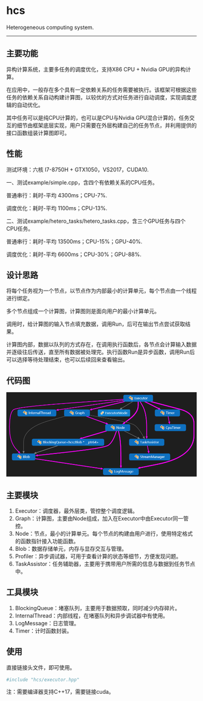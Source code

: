 # hcs

Heterogeneous computing system.

---

## 主要功能

异构计算系统，主要多任务的调度优化，支持X86 CPU + Nvidia GPU的异构计算。

在应用中，一般存在多个具有一定依赖关系的任务需要被执行。该框架可根据这些任务的依赖关系自动构建计算图，以较优的方式对任务进行自动调度，实现调度逻辑的自动优化。

其中任务可以是纯CPU计算的，也可以是CPU与Nvidia GPU混合计算的，任务交互的细节由框架底层实现，用户只需要在外层构建自己的任务节点，并利用提供的接口函数组装计算图即可。

## 性能

测试环境：六核 I7-8750H + GTX1050，VS2017，CUDA10.

一、测试example/simple.cpp，含四个有依赖关系的CPU任务。

普通串行：耗时-平均 4300ms；CPU-7%.

调度优化：耗时-平均 1100ms；CPU-13%.

二、测试example/hetero_tasks/hetero_tasks.cpp，含三个GPU任务与四个CPU任务。

普通串行：耗时-平均 13500ms；CPU-15%；GPU-40%.

调度优化：耗时-平均 6600ms；CPU-30%；GPU-88%.

## 设计思路

将每个任务视为一个节点，以节点作为内部最小的计算单元，每个节点由一个线程进行绑定。

多个节点组成一个计算图，计算图则是面向用户的最小计算单元。

调用时，给计算图的输入节点填充数据，调用Run，后可在输出节点尝试获取结果。

计算图内部，数据以队列的方式存在，在调用执行函数后，各节点会计算输入数据并逐级往后传送，直至所有数据被处理完。执行函数Run是异步函数，调用Run后可以选择等待处理结束，也可以后续回来查看输出。

## 代码图
![](./../../z-docs/images/hcs_code_map.png "Code Map")

## 主要模块

1. Executor：调度器，最外层类，管控整个调度逻辑。
2. Graph：计算图，主要由Node组成，加入在Executor中由Executor同一管控。
3. Node：节点，最小的计算单元。每个节点的构建由用户进行，使用特定格式的函数指针接入功能函数。
4. Blob：数据存储单元，内存与显存交互与管理。
5. Profiler：异步调试器，可用于查看计算的状态等细节，方便发现问题。
6. TaskAssistor：任务辅助器，主要用于携带用户所需的信息与数据到任务节点中。

## 工具模块

1. BlockingQueue：堵塞队列，主要用于数据预取，同时减少内存碎片。
2. InternalThread：内部线程，在堵塞队列和异步调试器中有使用。
3. LogMessage：日志管理。
4. Timer：计时函数封装。

## 使用

直接链接头文件，即可使用。

```bash
#include "hcs/executor.hpp"
```

注：需要编译器支持C++17，需要链接cuda。
